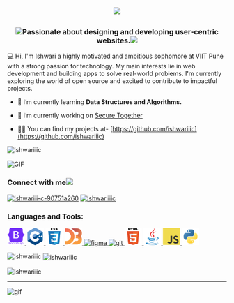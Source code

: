 
<h1 align="center">
    <img src="https://readme-typing-svg.herokuapp.com/?font=Righteous&size=35&center=true&vCenter=true&width=500&height=70&duration=3500&lines=Hi,+I'm+Ishwari!;" />
</h1>

</h1>
</h1>
<h3 align="center"><img src="https://media.giphy.com/media/hvRJCLFzcasrR4ia7z/giphy.gif" width="25px"/>Passionate about designing and developing user-centric websites.<img src="https://cdn.dribbble.com/users/330915/screenshots/3587000/10_coding_dribbble.gif" width="42px"/></h3>

💻
Hi, I'm Ishwari a highly motivated and ambitious sophomore at VIIT Pune with a strong passion for technology. My main interests lie in web development and building apps to solve real-world problems. I'm currently exploring the world of open source and excited to contribute to impactful projects.

- 🌱 I’m currently learning **Data Structures and Algorithms.**

- 🔭 I’m currently working on [Secure Together](https://securetogether.vercel.app/)

- 👨‍💻 You can find my projects at- [https://github.com/ishwariiic](https://github.com/ishwariiic)
  
<p align="left"> <img src="https://komarev.com/ghpvc/?username=ishwariiic&label=Profile%20views&color=0e75b6&style=flat" alt="ishwariiic" /> </p>
<img align="center" alt="GIF" src="https://raw.githubusercontent.com/rahul-jha98/rahul-jha98/main/techstack.gif" width="360px"/>
<h3 align="left">Connect with me<img src="https://media.giphy.com/media/hvRJCLFzcasrR4ia7z/giphy.gif" width="25px"/> </h3>
<p align="left">
  <a href="https://linkedin.com/in/ishwariii-c-90751a260" target="blank"><img align="center" src="https://raw.githubusercontent.com/rahuldkjain/github-profile-readme-generator/master/src/images/icons/Social/linked-in-alt.svg" alt="ishwariii-c-90751a260" height="30" width="40" /></a>
<a href="https://www.leetcode.com/ishwariiiic" target="blank"><img align="center" src="https://raw.githubusercontent.com/rahuldkjain/github-profile-readme-generator/master/src/images/icons/Social/leet-code.svg" alt="ishwariiiic" height="30" width="40" /></a>
</p>

<h3 align="left">Languages and Tools:</h3>
<p align="left"> <a href="https://getbootstrap.com" target="_blank" rel="noreferrer"> <img src="https://raw.githubusercontent.com/devicons/devicon/master/icons/bootstrap/bootstrap-plain-wordmark.svg" alt="bootstrap" width="40" height="40"/> </a> <a href="https://www.w3schools.com/cpp/" target="_blank" rel="noreferrer"> <img src="https://raw.githubusercontent.com/devicons/devicon/master/icons/cplusplus/cplusplus-original.svg" alt="cplusplus" width="40" height="40"/> </a> <a href="https://www.w3schools.com/css/" target="_blank" rel="noreferrer"> <img src="https://raw.githubusercontent.com/devicons/devicon/master/icons/css3/css3-original-wordmark.svg" alt="css3" width="40" height="40"/> </a> <a href="https://d3js.org/" target="_blank" rel="noreferrer"> <img src="https://raw.githubusercontent.com/devicons/devicon/master/icons/d3js/d3js-original.svg" alt="d3js" width="40" height="40"/> </a> <a href="https://www.figma.com/" target="_blank" rel="noreferrer"> <img src="https://www.vectorlogo.zone/logos/figma/figma-icon.svg" alt="figma" width="40" height="40"/> </a> <a href="https://git-scm.com/" target="_blank" rel="noreferrer"> <img src="https://www.vectorlogo.zone/logos/git-scm/git-scm-icon.svg" alt="git" width="40" height="40"/> </a> <a href="https://www.w3.org/html/" target="_blank" rel="noreferrer"> <img src="https://raw.githubusercontent.com/devicons/devicon/master/icons/html5/html5-original-wordmark.svg" alt="html5" width="40" height="40"/> </a> <a href="https://www.java.com" target="_blank" rel="noreferrer"> <img src="https://raw.githubusercontent.com/devicons/devicon/master/icons/java/java-original.svg" alt="java" width="40" height="40"/> </a> <a href="https://developer.mozilla.org/en-US/docs/Web/JavaScript" target="_blank" rel="noreferrer"> <img src="https://raw.githubusercontent.com/devicons/devicon/master/icons/javascript/javascript-original.svg" alt="javascript" width="40" height="40"/> </a> <a href="https://www.python.org" target="_blank" rel="noreferrer"> <img src="https://raw.githubusercontent.com/devicons/devicon/master/icons/python/python-original.svg" alt="python" width="40" height="40"/> </a> </p>

<p><img align="left" src="https://github-readme-stats.vercel.app/api/top-langs?username=ishwariiic&show_icons=true&locale=en&layout=compact" alt="ishwariiic" /></p>

<p>&nbsp;<img align="center" src="https://github-readme-stats.vercel.app/api?username=ishwariiic&show_icons=true&locale=en" alt="ishwariiic" /></p>

<p><img align="center" src="https://github-readme-streak-stats.herokuapp.com/?user=ishwariiic&" alt="ishwariiic" /></p>
<hr>
<img alt="gif" src="https://i.pinimg.com/originals/44/ae/10/44ae10304a95974406107e9c054be0f4.gif"/>


